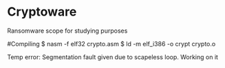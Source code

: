 # Cryptoware
Ransomware scope for studying purposes

#Compiling
$ nasm -f elf32 crypto.asm
$ ld -m elf_i386 -o crypt crypto.o

Temp error: Segmentation fault given due to scapeless loop. Working on it
